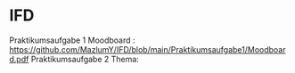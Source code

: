 # IFD
Praktikumsaufgabe 1 Moodboard : https://github.com/MazlumY/IFD/blob/main/Praktikumsaufgabe1/Moodboard.pdf
Praktikumsaufgabe 2 Thema: 
